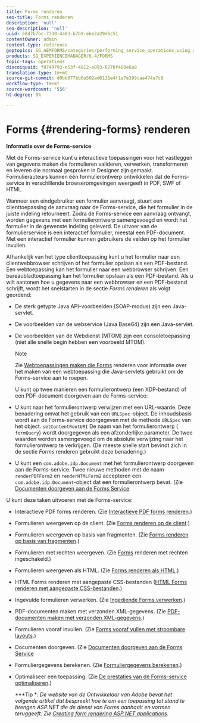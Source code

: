 ```yaml
---
title: Forms renderen
seo-title: Forms renderen
description: 'null'
seo-description: 'null'
uuid: 68d7b7bc-7730-4a83-b7b9-ebe2a29d6c51
contentOwner: admin
content-type: reference
geptopics: SG_AEMFORMS/categories/performing_service_operations_using_apis
products: SG_EXPERIENCEMANAGER/6.4/FORMS
topic-tags: operations
discoiquuid: f8749793-e53f-4812-a093-8278f480e6a8
translation-type: tm+mt
source-git-commit: d0bb877bb6a502ad0131e4f1a7e399caa474a7c9
workflow-type: tm+mt
source-wordcount: '556'
ht-degree: 0%

---
```



# Forms {#rendering-forms} renderen

**Informatie over de Forms-service**

Met de Forms-service kunt u interactieve toepassingen voor het vastleggen van gegevens maken die formulieren valideren, verwerken, transformeren en leveren die normaal gesproken in Designer zijn gemaakt. Formulierauteurs kunnen één formulierontwerp ontwikkelen dat de Forms-service in verschillende browseromgevingen weergeeft in PDF, SWF of HTML.

Wanneer een eindgebruiker een formulier aanvraagt, stuurt een clienttoepassing de aanvraag naar de Forms-service, die het formulier in de juiste indeling retourneert. Zodra de Forms-service een aanvraag ontvangt, worden gegevens met een formulierontwerp samengevoegd en wordt het formulier in de gewenste indeling geleverd. De uitvoer van de formulierservice is een interactief formulier, meestal een PDF-document. Met een interactief formulier kunnen gebruikers de velden op het formulier invullen.

Afhankelijk van het type clienttoepassing kunt u het formulier naar een clientwebbrowser schrijven of het formulier opslaan als een PDF-bestand. Een webtoepassing kan het formulier naar een webbrowser schrijven. Een bureaubladtoepassing kan het formulier opslaan als een PDF-bestand. Als u wilt aantonen hoe u gegevens naar een webbrowser en een PDF-bestand schrijft, wordt het snelstarten in de sectie *Forms renderen* als volgt geordend:

* De sterk getypte Java API-voorbeelden (SOAP-modus) zijn een Java-servlet.
* De voorbeelden van de webservice (Java Base64) zijn een Java-servlet.
* De voorbeelden van de Webdienst (MTOM) zijn een consoletoepassing (niet alle snelle begin hebben een voorbeeld MTOM).

   >[!NOTE]
   >
   >Zie [Webtoepassingen maken die Forms](/help/forms/developing/creating-web-applications-renders-forms.md) renderen voor informatie over het maken van een webtoepassing die Java-servlets gebruikt om de Forms-service aan te roepen.

   U kunt op twee manieren een formulierontwerp (een XDP-bestand) of een PDF-document doorgeven aan de Forms-service:

* U kunt naar het formulierontwerp verwijzen met een URL-waarde. Deze benadering omvat het gebruik van een `URLSpec`-object. De inhoudsbasis wordt aan de Forms-service doorgegeven met de methode `URLSpec` van het object. `setContentRootURI` De naam van het formulierontwerp ( `formQuery`) wordt doorgegeven als een afzonderlijke parameter. De twee waarden worden samengevoegd om de absolute verwijzing naar het formulierontwerp te verkrijgen. (De meeste snelle start bevindt zich in de sectie *Forms* renderen gebruikt deze benadering.)
* U kunt een `com.adobe.idp.Document` met het formulierontwerp doorgeven aan de Forms-service. Twee nieuwe methoden met de naam `renderPDFForm2` en `renderHTMLForm2` accepteren een `com.adobe.idp.Document`-object dat een formulierontwerp bevat. (Zie [Documenten doorgeven aan de Forms Service](/help/forms/developing/passing-documents-forms-service.md)

U kunt deze taken uitvoeren met de Forms-service:

* Interactieve PDF forms renderen. (Zie [Interactieve PDF forms renderen](/help/forms/developing/rendering-interactive-pdf-forms.md).)
* Formulieren weergeven op de client. (Zie [Forms renderen op de client](/help/forms/developing/rendering-forms-client.md).)
* Formulieren weergeven op basis van fragmenten. (Zie [Forms renderen op basis van fragmenten](/help/forms/developing/rendering-forms-based-fragments.md).)
* Formulieren met rechten weergeven. (Zie [Forms](/help/forms/developing/rendering-rights-enabled-forms.md) renderen met rechten ingeschakeld.)
* Formulieren weergeven als HTML. (Zie [Forms renderen als HTML](/help/forms/developing/rendering-forms-html.md).)
* HTML Forms renderen met aangepaste CSS-bestanden ([HTML Forms renderen met aangepaste CSS-bestanden](/help/forms/developing/rendering-html-forms-using-custom.md).)
* Ingevulde formulieren verwerken. (Zie [Ingediende Forms verwerken](/help/forms/developing/handling-submitted-forms.md).)
* PDF-documenten maken met verzonden XML-gegevens. (Zie [PDF-documenten maken met verzonden XML-gegevens](/help/forms/developing/creating-pdf-documents-submitted-xml.md).)
* Formulieren vooraf invullen. (Zie [Forms vooraf vullen met stroombare layouts](/help/forms/developing/prepopulating-forms-flowable-layouts.md).)
* Documenten doorgeven. (Zie [Documenten doorgeven aan de Forms Service](/help/forms/developing/passing-documents-forms-service.md)
* Formuliergegevens berekenen. (Zie [Formuliergegevens berekenen](/help/forms/developing/calculating-form-data.md).)
* Optimaliseer een toepassing. (Zie [De prestaties van de Forms-service optimaliseren](/help/forms/developing/optimizing-performance-forms-service.md).)

   ***Tip **: De website van de Ontwikkelaar van Adobe bevat het volgende artikel dat bespreekt hoe te om een toepassing tot stand te brengen ASP.NET die de dienst van Forms aanhaalt en vormen teruggeeft. Zie [Creating form rendering ASP.NET applications](https://www.adobe.com/devnet/livecycle/articles/asp_net.html).*


